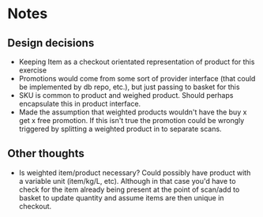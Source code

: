 # Notes

## Design decisions

- Keeping Item as a checkout orientated representation of product for this exercise 
- Promotions would come from some sort of provider interface (that could be implemented by db repo, etc.), but just passing to basket for this
- SKU is common to product and weighed product. Should perhaps encapsulate this in product interface.
- Made the assumption that weighted products wouldn't have the buy x get x free promotion. If this isn't true the promotion could be wrongly triggered by splitting a weighted product in to separate scans. 

## Other thoughts

- Is  weighted item/product necessary? Could possibly have product with a variable unit (item/kg/L, etc). Although in that case you'd have to check for the item already being present at the point of scan/add to basket to update quantity and assume items are then unique in checkout. 